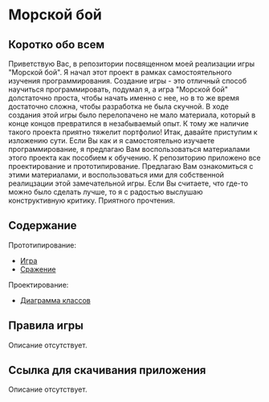 Морской бой
===========

Коротко обо всем
---------------
Приветствую Вас, в репозитории посвященном моей реализации игры "Морской бой".
Я начал этот проект в рамках самостоятельного изучения программирования.
Создание игры - это отличный способ научиться программировать, подумал я, а игра "Морской бой"
долстаточно проста, чтобы начать именно с нее, но в то же время достаточно сложна,
чтобы разработка не была скучной. В ходе создания этой игры было перелопачено не мало материала,
который в конце концов превратился в незабываемый опыт. К тому же наличие такого проекта приятно тяжелит
портфолио! Итак, давайте приступим к изложению сути. Если Вы как и я самостоятельно изучаете программирование, 
я предлагаю Вам воспользоваться материалами этого проекта как пособием к обучению.
К репозиторию приложено все проектирование и прототипирование. Предлагаю Вам ознакомиться с этими материалами,
и воспользоваться ими для собственной реалицзации этой замечательной игры. Если Вы считаете,
что где-то можно было сделать лучше, то я с радостью выслушаю конструктивную критику. Приятного прочтения.

Содержание
----------
Прототипирование:

* [Игра](engineering/prototyping/Game.md)
* [Сражение](engineering/prototyping/Round.md)

Проектирование:

* [Диаграмма классов](engineering/diagrams/Classes.md)

Правила игры
------------
Описание отсутствует.

Ссылка для скачивания приложения
--------------------------------
Описание отсутствует.
